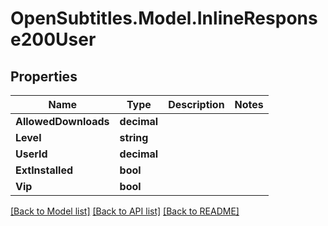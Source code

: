 
# OpenSubtitles.Model.InlineResponse200User

## Properties

Name | Type | Description | Notes
------------ | ------------- | ------------- | -------------
**AllowedDownloads** | **decimal** |  | 
**Level** | **string** |  | 
**UserId** | **decimal** |  | 
**ExtInstalled** | **bool** |  | 
**Vip** | **bool** |  | 

[[Back to Model list]](../README.md#documentation-for-models)
[[Back to API list]](../README.md#documentation-for-api-endpoints)
[[Back to README]](../README.md)

